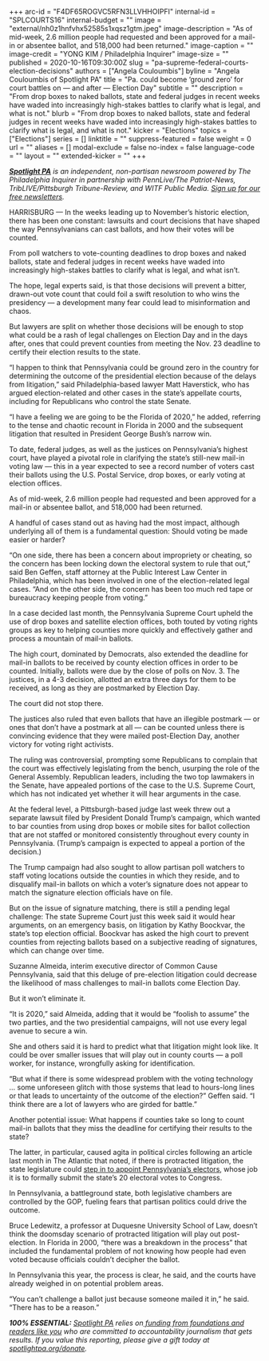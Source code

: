 +++
arc-id = "F4DF65ROGVC5RFN3LLVHHOIPFI"
internal-id = "SPLCOURTS16"
internal-budget = ""
image = "external/nh0z1hnfvhx52585s1xqsz1gtm.jpeg"
image-description = "As of mid-week, 2.6 million people had requested and been approved for a mail-in or absentee ballot, and 518,000 had been returned."
image-caption = ""
image-credit = "YONG KIM / Philadelphia Inquirer"
image-size = ""
published = 2020-10-16T09:30:00Z
slug = "pa-supreme-federal-courts-election-decisions"
authors = ["Angela Couloumbis"]
byline = "Angela Couloumbis of Spotlight PA"
title = "Pa. could become ‘ground zero’ for court battles on — and after — Election Day"
subtitle = ""
description = "From drop boxes to naked ballots, state and federal judges in recent weeks have waded into increasingly high-stakes battles to clarify what is legal, and what is not."
blurb = "From drop boxes to naked ballots, state and federal judges in recent weeks have waded into increasingly high-stakes battles to clarify what is legal, and what is not."
kicker = "Elections"
topics = ["Elections"]
series = []
linktitle = ""
suppress-featured = false
weight = 0
url = ""
aliases = []
modal-exclude = false
no-index = false
language-code = ""
layout = ""
extended-kicker = ""
+++

<a href="https://lesspage.com/"><i><b>Spotlight PA</b></i></a><i> is an independent, non-partisan newsroom powered by The Philadelphia Inquirer in partnership with PennLive/The Patriot-News, TribLIVE/Pittsburgh Tribune-Review, and WITF Public Media. </i><a href="https://lesspage.com/newsletters"><i>Sign up for our free newsletters</i></a><i>.</i>

HARRISBURG — In the weeks leading up to November’s historic election, there has been one constant: lawsuits and court decisions that have shaped the way Pennsylvanians can cast ballots, and how their votes will be counted.

From poll watchers to vote-counting deadlines to drop boxes and naked ballots, state and federal judges in recent weeks have waded into increasingly high-stakes battles to clarify what is legal, and what isn’t.

The hope, legal experts said, is that those decisions will prevent a bitter, drawn-out vote count that could foil a swift resolution to who wins the presidency — a development many fear could lead to misinformation and chaos.

But lawyers are split on whether those decisions will be enough to stop what could be a rash of legal challenges on Election Day and in the days after, ones that could prevent counties from meeting the Nov. 23 deadline to certify their election results to the state.

“I happen to think that Pennsylvania could be ground zero in the country for determining the outcome of the presidential election because of the delays from litigation,” said Philadelphia-based lawyer Matt Haverstick, who has argued election-related and other cases in the state’s appellate courts, including for Republicans who control the state Senate.

<script src="https://lesspage.com/embed.js" async></script><div data-spl-embed-version="1" data-spl-src="https://lesspage.com/embeds/newsletter/"></div>

“I have a feeling we are going to be the Florida of 2020,” he added, referring to the tense and chaotic recount in Florida in 2000 and the subsequent litigation that resulted in President George Bush’s narrow win.

To date, federal judges, as well as the justices on Pennsylvania’s highest court, have played a pivotal role in clarifying the state’s still-new mail-in voting law — this in a year expected to see a record number of voters cast their ballots using the U.S. Postal Service, drop boxes, or early voting at election offices.

As of mid-week, 2.6 million people had requested and been approved for a mail-in or absentee ballot, and 518,000 had been returned.

A handful of cases stand out as having had the most impact, although underlying all of them is a fundamental question: Should voting be made easier or harder?

“On one side, there has been a concern about impropriety or cheating, so the concern has been locking down the electoral system to rule that out,” said Ben Geffen, staff attorney at the Public Interest Law Center in Philadelphia, which has been involved in one of the election-related legal cases. “And on the other side, the concern has been too much red tape or bureaucracy keeping people from voting.”

In a case decided last month, the Pennsylvania Supreme Court upheld the use of drop boxes and satellite election offices, both touted by voting rights groups as key to helping counties more quickly and effectively gather and process a mountain of mail-in ballots.

The high court, dominated by Democrats, also extended the deadline for mail-in ballots to be received by county election offices in order to be counted. Initially, ballots were due by the close of polls on Nov. 3. The justices, in a 4-3 decision, allotted an extra three days for them to be received, as long as they are postmarked by Election Day.

The court did not stop there.

The justices also ruled that even ballots that have an illegible postmark — or ones that don’t have a postmark at all — can be counted unless there is convincing evidence that they were mailed post-Election Day, another victory for voting right activists.

The ruling was controversial, prompting some Republicans to complain that the court was effectively legislating from the bench, usurping the role of the General Assembly. Republican leaders, including the two top lawmakers in the Senate, have appealed portions of the case to the U.S. Supreme Court, which has not indicated yet whether it will hear arguments in the case.

At the federal level, a Pittsburgh-based judge last week threw out a separate lawsuit filed by President Donald Trump’s campaign, which wanted to bar counties from using drop boxes or mobile sites for ballot collection that are not staffed or monitored consistently throughout every county in Pennsylvania. (Trump’s campaign is expected to appeal a portion of the decision.)

The Trump campaign had also sought to allow partisan poll watchers to staff voting locations outside the counties in which they reside, and to disqualify mail-in ballots on which a voter’s signature does not appear to match the signature election officials have on file.

But on the issue of signature matching, there is still a pending legal challenge: The state Supreme Court just this week said it would hear arguments, on an emergency basis, on litigation by Kathy Boockvar, the state’s top election official. Boockvar has asked the high court to prevent counties from rejecting ballots based on a subjective reading of signatures, which can change over time.

Suzanne Almeida, interim executive director of Common Cause Pennsylvania, said that this deluge of pre-election litigation could decrease the likelihood of mass challenges to mail-in ballots come Election Day.

But it won’t eliminate it.

<script src="https://lesspage.com/embed.js" async></script><div data-spl-embed-version="1" data-spl-src="https://lesspage.com/embeds/donate/?teaser_text=Spotlight%20PA%20provides%20essential%2C%20public-service%20journalism%20thanks%20to%20readers%20like%20you.%20Help%20us%20continue%20that%20vital%20coverage."></div>

“It is 2020,” said Almeida, adding that it would be “foolish to assume” the two parties, and the two presidential campaigns, will not use every legal avenue to secure a win.

She and others said it is hard to predict what that litigation might look like. It could be over smaller issues that will play out in county courts — a poll worker, for instance, wrongfully asking for identification.

“But what if there is some widespread problem with the voting technology ... some unforeseen glitch with those systems that lead to hours-long lines or that leads to uncertainty of the outcome of the election?” Geffen said. “I think there are a lot of lawyers who are girded for battle.”

Another potential issue: What happens if counties take so long to count mail-in ballots that they miss the deadline for certifying their results to the state?

The latter, in particular, caused agita in political circles following an article last month in The Atlantic that noted, if there is protracted litigation, the state legislature could <a href="https://lesspage.com/news/2020/09/pennsylvania-popular-vote-presidential-election-legislature-donald-trump/" target=_blank>step in to appoint Pennsylvania’s electors</a>, whose job it is to formally submit the state’s 20 electoral votes to Congress.

In Pennsylvania, a battleground state, both legislative chambers are controlled by the GOP, fueling fears that partisan politics could drive the outcome.

Bruce Ledewitz, a professor at Duquesne University School of Law, doesn’t think the doomsday scenario of protracted litigation will play out post-election. In Florida in 2000, “there was a breakdown in the process” that included the fundamental problem of not knowing how people had even voted because officials couldn’t decipher the ballot.

In Pennsylvania this year, the process is clear, he said, and the courts have already weighed in on potential problem areas.

“You can’t challenge a ballot just because someone mailed it in,” he said. “There has to be a reason.”

<i><b>100% ESSENTIAL:</b></i><i> </i><a href="https://lesspage.com/"><i>Spotlight PA</i></a><i> relies on</i><a href="https://lesspage.com/support"><i> funding from foundations and readers like you</i></a><i> who are committed to accountability journalism that gets results. If you value this reporting, please give a gift today at </i><a href="http://spotlightpa.org/donate"><i>spotlightpa.org/donate</i></a><i>.</i>

<script src="https://lesspage.com/embed.js" async></script><div data-spl-embed-version="1" data-spl-src="https://lesspage.com/embeds/tips/?tip_text=Are%20you%20a%20%3Cb%3ERepublican%20who%20has%20or%20plans%20to%20vote%20by%20mail%3C%2Fb%3E%3F%20We%20want%20to%20hear%20from%20you.%20"></div>
